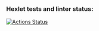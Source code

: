 ### Hexlet tests and linter status:
[![Actions Status](https://github.com/ivan-nagaev/fullstack-javascript-project-44/actions/workflows/hexlet-check.yml/badge.svg)](https://github.com/ivan-nagaev/fullstack-javascript-project-44/actions)